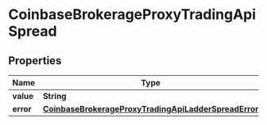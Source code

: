 
# CoinbaseBrokerageProxyTradingApiSpread

## Properties
Name | Type | Description | Notes
------------ | ------------- | ------------- | -------------
**value** | **String** |  |  [optional]
**error** | [**CoinbaseBrokerageProxyTradingApiLadderSpreadError**](CoinbaseBrokerageProxyTradingApiLadderSpreadError.md) |  |  [optional]



